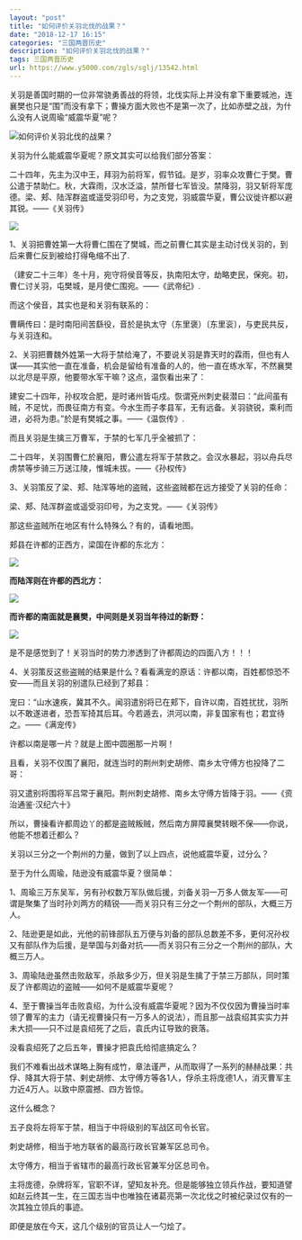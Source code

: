 ```yaml
---
layout: "post"
title: "如何评价关羽北伐的战果？"
date: "2018-12-17 16:15"
categories: "三国两晋历史"
description: "如何评价关羽北伐的战果？"
tags: 三国两晋历史
url: https://www.y5000.com/zgls/sglj/13542.html
---
```






关羽是善国时期的一位非常骁勇善战的将领，北伐实际上并没有拿下重要城池，连襄樊也只是“围”而没有拿下；曹操方面大败也不是第一次了，比如赤壁之战，为什么没有人说周瑜“威震华夏”呢？

![如何评价关羽北伐的战果？](/uploads/allimg/170215/6-1F215103339515.JPG)

关羽为什么能威震华夏呢？原文其实可以给我们部分答案：

二十四年，先主为汉中王，拜羽为前将军，假节钺。是岁，羽率众攻曹仁于樊。曹公遣于禁助仁。秋，大霖雨，汉水泛溢，禁所督七军皆没。禁降羽，羽又斩将军庞德。梁、郏、陆浑群盗或遥受羽印号，为之支党，羽威震华夏，曹公议徙许都以避其锐。——《关羽传》

![](https://img.y5000.com/uploads/allimg/170215/1040341209-0.jpg)

1、关羽把曹姓第一大将曹仁围在了樊城，而之前曹仁其实是主动讨伐关羽的，到后来曹仁反到被给打得龟缩不出了.

（建安二十三年）冬十月，宛守将侯音等反，执南阳太守，劫略吏民，保宛。初，曹仁讨关羽，屯樊城，是月使仁围宛。——《武帝纪》.

而这个侯音，其实也是和关羽有联系的：

曹瞒传曰：是时南阳间苦繇役，音於是执太守（东里褒）〔东里衮〕，与吏民共反，与关羽连和。

2、关羽把曹魏外姓第一大将于禁给淹了，不要说关羽是靠天时的霖雨，但也有人谋——其实他一直在准备，机会是留给有准备的人的，他一直在练水军，不然襄樊以北尽是平原，他要带水军干嘛？这点，温恢看出来了：

建安二十四年，孙权攻合肥，是时诸州皆屯戍。恢谓兗州刺史裴潜曰：“此间虽有贼，不足忧，而畏征南方有变。今水生而子孝县军，无有远备。关羽骁锐，乘利而进，必将为患。”於是有樊城之事。——《温恢传》.

而且关羽是生擒三万曹军，于禁的七军几乎全被抓了：

二十四年，关羽围曹仁於襄阳，曹公遣左将军于禁救之。会汉水暴起，羽以舟兵尽虏禁等步骑三万送江陵，惟城未拔。——《孙权传》

3、关羽策反了梁、郏、陆浑等地的盗贼，这些盗贼都在远方接受了关羽的任命：

梁、郏、陆浑群盗或遥受羽印号，为之支党。——《关羽传》

那这些盗贼所在地区有什么特殊么？有的，请看地图。

郏县在许都的正西方，梁国在许都的东北方：

![](https://img.y5000.com/uploads/allimg/170215/104034J04-1.jpg)

**而陆浑则在许都的西北方：**

![](https://img.y5000.com/uploads/allimg/170215/1040341B7-2.jpg)

**而许都的南面就是襄樊，中间则是关羽当年待过的新野：**

![](https://img.y5000.com/uploads/allimg/170215/1040345C4-3.jpg)

是不是感觉到了！关羽当时的势力渗透到了许都周边的四面八方！！！

4、关羽策反这些盗贼的结果是什么？看看满宠的原话：许都以南，百姓都惊恐不安——而且关羽的别遣队已经到了郏县：

宠曰：“山水速疾，冀其不久。闻羽遣别将已在郏下，自许以南，百姓扰扰，羽所以不敢遂进者，恐吾军掎其后耳。今若遁去，洪河以南，非复国家有也；君宜待之。——《满宠传》

许都以南是哪一片？就是上图中圆圈那一片啊！

且看，关羽不仅围了襄阳，就连当时的荆州刺史胡修、南乡太守傅方也投降了二哥：

羽又遣别将围将军吕常于襄阳。荆州刺史胡修、南乡太守傅方皆降于羽。——《资治通鉴·汉纪六十》

所以，曹操看许都周边丫的都是盗贼叛贼，然后南方屏障襄樊转眼不保——你说，他能不想着迁都么？

关羽以三分之一个荆州的力量，做到了以上四点，说他威震华夏，过分么？

至于为什么周瑜，陆逊没有威震华夏？很简单：

1、周瑜三万东吴军，另有孙权数万军队做后援，刘备关羽一万多人做友军——可谓是聚集了当时孙刘两方的精锐——而关羽只有三分之一个荆州的部队，大概三万人。

2、陆逊更是如此，光他的前锋部队五万便与刘备的部队总数差不多，更何况孙权又有部队作为后援，是举国与刘备对抗——而关羽只有三分之一个荆州的部队，大概三万人。

3、周瑜陆逊虽然击败敌军，杀敌多少万，但关羽是生擒了于禁三万部队，同时策反了许都周边的盗贼——如何不是威震华夏呢？

4、至于曹操当年击败袁绍，为什么没有威震华夏呢？因为不仅仅因为曹操当时率领了曹军的主力（请无视曹操只有一万多人的说法），而且那一战袁绍其实实力并未大损——只不过是袁绍死了之后，袁氏内讧导致的衰落。

没看袁绍死了之后五年，曹操才把袁氏给彻底搞定么？

我们不难看出战术谋略上胸有成竹，章法谨严，从而取得了一系列的赫赫战果：共俘、降其大将于禁、剌史胡修、太守傅方等各1人，俘杀主将庞德1人，消灭曹军主力近4万人。以致中原震撼、四方皆惊。

这什么概念？

五子良将左将军于禁，相当于中将级别的军战区司令长官。

刺史胡修，相当于地方联省的最高行政长官兼军区总司令。

太守傅方，相当于省辖市的最高行政长官兼军分区总司令。

主将庞德，杂牌将军，官职不详，望知友补充。但是能够独立领兵作战，要知道譬如赵云终其一生，在三国志当中也唯独在诸葛亮第一次北伐之时被纪录过仅有的一次其独立领兵的事迹。

即便是放在今天，这几个级别的官员让人一勺烩了。
